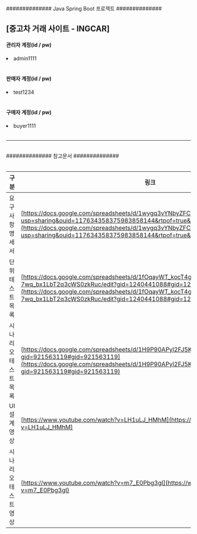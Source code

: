 ############## Java Spring Boot 프로젝트  ##############

<h2>[중고차 거래 사이트 - INGCAR]
<br>


<h4>관리자 계정(id / pw)</h4> 
<li> admin1111</li>
<br>

<h4> 판매자 계정(id / pw) </h4>
<li> test1234 </li>
<br>
 
<h4> 구매자 계정(id / pw) </h4>
<li> buyer1111 </li>
<br>


<hr>
<br>
############## 참고문서 ##############
<br>
<br>

| 구분                    | 링크                                                                                                                                                                                                                     |
|-----------------------|--------------------------------------------------------------------------------------------------------------------------------------------------------------------------------------------------------------------------|
| 요구사항 명세서 | [https://docs.google.com/spreadsheets/d/1wygq3vYNbyZFCo9PJHXfbZBRw9a3zQCwl/edit?usp=sharing&ouid=117634358375983858144&rtpof=true&sd=true](https://docs.google.com/spreadsheets/d/1wygq3vYNbyZFCo9PJHXfbZBRw9a3zQCwl/edit?usp=sharing&ouid=117634358375983858144&rtpof=true&sd=true) |
| 단위 테스트 목록 | [https://docs.google.com/spreadsheets/d/1fOqayWT_kocT4gMf8M-7wq_bx1LbT2q3cWS0zkRuc/edit?gid=1240441088#gid=1240441088](https://docs.google.com/spreadsheets/d/1fOqayWT_kocT4gMf8M-7wq_bx1LbT2q3cWS0zkRuc/edit?gid=1240441088#gid=1240441088)               |
| 시나리오 테스트 목록 | [https://docs.google.com/spreadsheets/d/1H9P90APyl2FJ5K6Gxcw-7iVLOpc-1_nX/edit?gid=921563119#gid=921563119](https://docs.google.com/spreadsheets/d/1H9P90APyl2FJ5K6Gxcw-7iVLOpc-1_nX/edit?gid=921563119#gid=921563119)               |
| UI 설계 영상      | [https://www.youtube.com/watch?v=LH1uLJ_HMhM](https://www.youtube.com/watch?v=LH1uLJ_HMhM)                                                                                                                               |
| 시나리오 테스트 영상 | [https://www.youtube.com/watch?v=m7_E0Pbg3gI](https://www.youtube.com/watch?v=m7_E0Pbg3gI)                                                                                                                           |



 




